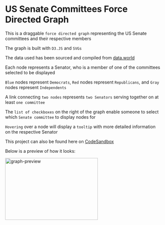 # US Senate Committees Force Directed Graph
This is a draggable `force directed graph` representing the US Senate committees and their respective members

The graph is built with `D3.JS` and `SVGs`

The data used has been sourced and compiled from [data.world](https://data.world/)

Each node represents a Senator, who is a member of one of the committees selected to be displayed

`Blue` nodes represent `Democrats`, `Red` nodes represent `Republicans`, and `Gray` nodes represent `Independents`

A link connecting `two nodes` represents `two Senators` serving together on at least `one committee`

The `list of checkboxes` on the right of the graph enable someone to select which `Senate committee` to display nodes for

`Hovering` over a node will display a `tooltip` with more detailed information on the respective Senator

This project can also be found here on [CodeSandbox](https://codesandbox.io/s/us-senate-committees-force-directed-graph-pgjls)

Below is a preview of how it looks:

<img src="https://i.ibb.co/68pFRx8/d3-us-senate-committees-force-directed-graph.gif" alt="graph-preview" width="300" height="200" />
